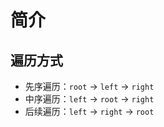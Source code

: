 # 简介

## 遍历方式

* 先序遍历：`root` → `left` → `right`
* 中序遍历：`left` → `root` → `right`
* 后续遍历：`left` → `right` → `root`

